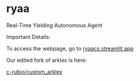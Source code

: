 # ryaa
Real-Time Yielding Autonomous Agent


Important Details: 

To access the webpage, go to [ryaacs.streamlit.app](https://ryaacs.streamlit.app/)

Our edited fork of arklex is here: 

[c-rubio/custom_arklex](https://github.com/c-rubio/custom_arklex)
